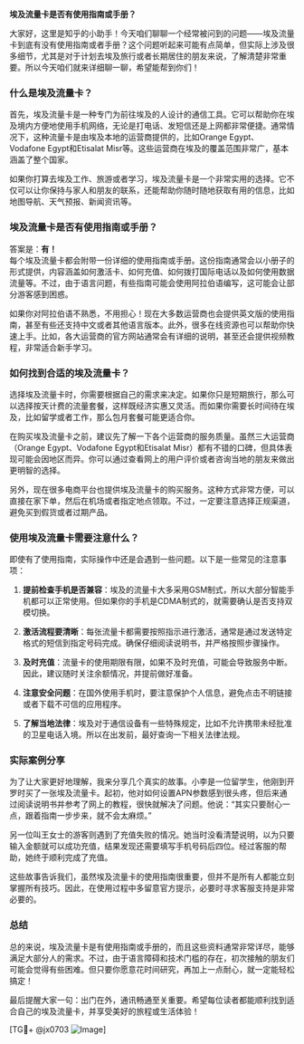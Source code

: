 **埃及流量卡是否有使用指南或手册？**

大家好，这里是知乎的小助手！今天咱们聊聊一个经常被问到的问题——埃及流量卡到底有没有使用指南或者手册？这个问题听起来可能有点简单，但实际上涉及很多细节，尤其是对于计划去埃及旅行或者长期居住的朋友来说，了解清楚非常重要。所以今天咱们就来详细聊一聊，希望能帮到你们！

### 什么是埃及流量卡？

首先，埃及流量卡是一种专门为前往埃及的人设计的通信工具。它可以帮助你在埃及境内方便地使用手机网络，无论是打电话、发短信还是上网都非常便捷。通常情况下，这种流量卡是由埃及本地的运营商提供的，比如Orange Egypt、Vodafone Egypt和Etisalat Misr等。这些运营商在埃及的覆盖范围非常广，基本涵盖了整个国家。

如果你打算去埃及工作、旅游或者学习，埃及流量卡是一个非常实用的选择。它不仅可以让你保持与家人和朋友的联系，还能帮助你随时随地获取有用的信息，比如地图导航、天气预报、新闻资讯等。

### 埃及流量卡是否有使用指南或手册？

答案是：**有！**  
每个埃及流量卡都会附带一份详细的使用指南或手册。这份指南通常会以小册子的形式提供，内容涵盖如何激活卡、如何充值、如何拨打国际电话以及如何使用数据流量等。不过，由于语言问题，有些指南可能会使用阿拉伯语编写，这可能会让部分游客感到困惑。

如果你对阿拉伯语不熟悉，不用担心！现在大多数运营商也会提供英文版的使用指南，甚至有些还支持中文或者其他语言版本。此外，很多在线资源也可以帮助你快速上手。比如，各大运营商的官方网站通常会有详细的说明，甚至还会提供视频教程，非常适合新手学习。

### 如何找到合适的埃及流量卡？

选择埃及流量卡时，你需要根据自己的需求来决定。如果你只是短期旅行，那么可以选择按天计费的流量套餐，这样既经济实惠又灵活。而如果你需要长时间待在埃及，比如留学或者工作，那么包月套餐可能更适合你。

在购买埃及流量卡之前，建议先了解一下各个运营商的服务质量。虽然三大运营商（Orange Egypt、Vodafone Egypt和Etisalat Misr）都有不错的口碑，但具体表现可能会因地区而异。你可以通过查看网上的用户评价或者咨询当地的朋友来做出更明智的选择。

另外，现在很多电商平台也提供埃及流量卡的购买服务。这种方式非常方便，可以直接在家下单，然后在机场或者指定地点领取。不过，一定要注意选择正规渠道，避免买到假货或者过期产品。

### 使用埃及流量卡需要注意什么？

即使有了使用指南，实际操作中还是会遇到一些问题。以下是一些常见的注意事项：

1. **提前检查手机是否兼容**：埃及的流量卡大多采用GSM制式，所以大部分智能手机都可以正常使用。但如果你的手机是CDMA制式的，就需要确认是否支持双模切换。

2. **激活流程要清晰**：每张流量卡都需要按照指示进行激活，通常是通过发送特定格式的短信到指定号码完成。确保仔细阅读说明书，并严格按照步骤操作。

3. **及时充值**：流量卡的使用期限有限，如果不及时充值，可能会导致服务中断。因此，建议随时关注余额情况，并提前做好准备。

4. **注意安全问题**：在国外使用手机时，要注意保护个人信息，避免点击不明链接或者下载不可信的应用程序。

5. **了解当地法律**：埃及对于通信设备有一些特殊规定，比如不允许携带未经批准的卫星电话入境。所以在出发前，最好查询一下相关法律法规。

### 实际案例分享

为了让大家更好地理解，我来分享几个真实的故事。小李是一位留学生，他刚到开罗时买了一张埃及流量卡。起初，他对如何设置APN参数感到很头疼，但后来通过阅读说明书并参考了网上的教程，很快就解决了问题。他说：“其实只要耐心一点，跟着指南一步步来，就不会太麻烦。”

另一位叫王女士的游客则遇到了充值失败的情况。她当时没看清楚说明，以为只要输入金额就可以成功充值，结果发现还需要填写手机号码后四位。经过客服的帮助，她终于顺利完成了充值。

这些故事告诉我们，虽然埃及流量卡的使用指南很重要，但并不是所有人都能立刻掌握所有技巧。因此，在使用过程中多留意官方提示，必要时寻求客服支持是非常必要的。

### 总结

总的来说，埃及流量卡是有使用指南或手册的，而且这些资料通常非常详尽，能够满足大部分人的需求。不过，由于语言障碍和技术门槛的存在，初次接触的朋友们可能会觉得有些困难。但只要你愿意花时间研究，再加上一点耐心，就一定能轻松搞定！

最后提醒大家一句：出门在外，通讯畅通至关重要。希望每位读者都能顺利找到适合自己的埃及流量卡，并享受美好的旅程或生活体验！

[TG💪+ @jx0703 ![Image](https://github.com/user-attachments/assets/dbca1d08-cadb-493c-b0ec-ad6f7a83f270)]